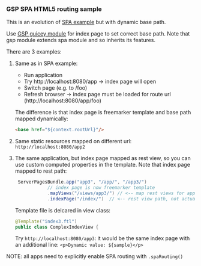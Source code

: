 ### GSP SPA HTML5 routing sample

This is an evolution of [SPA example](../ext-spa) but with dynamic base path.

Use [GSP guicey module]((https://github.com/xvik/dropwizard-guicey/tree/dw-3/guicey-server-pages))
for index page to set correct base path. Note that gsp module extends spa module and so inherits its features.

There are 3 examples:
1. Same as in SPA example:
    * Run application
    * Try http://localhost:8080/app -> index page will open
    * Switch page (e.g. to /foo)
    * Refresh browser -> index page must be loaded for route url (http://localhost:8080/app/foo)

    The difference is that index page is freemarker template and base path mapped dynamically:
    ```html
   <base href="${context.rootUrl}"/>
   ``` 

2. Same static resources mapped on different url: `http://localhost:8080/app2`

3. The same application, but index page mapped as rest view, so you can use custom computed properties in 
    the template. Note that index page mapped to rest path:
    ```java
     ServerPagesBundle.app("app3", "/app/", "/app3/")
                // index page is now freemarker template
                .mapViews("/views/app3/") // <-- map rest views for application
                .indexPage("/index/")  // <-- rest view path, not actual page
    ```
   Template file is delcared in view class:
   ```java
   @Template("index3.ftl")
   public class ComplexIndexView {
   ```
   Try `http://localhost:8080/app3`: it would be the same index page with an additional line:
   `<p>Dynamic value: ${sample}</p>`
   
NOTE: all apps need to explicitly enable SPA routing with `.spaRouting()`   